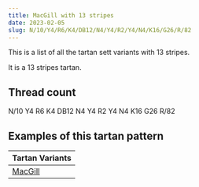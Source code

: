 ```yaml
---
title: MacGill with 13 stripes
date: 2023-02-05
slug: N/10/Y4/R6/K4/DB12/N4/Y4/R2/Y4/N4/K16/G26/R/82
---
```

This is a list of all the tartan sett variants with 13 stripes.

It is a 13 stripes tartan.


## Thread count
N/10 Y4 R6 K4 DB12 N4 Y4 R2 Y4 N4 K16 G26 R/82

## Examples of this tartan pattern

| Tartan Variants |
|---------------|
| [MacGill](/variants/n/10/y4/r6/k4/db12/n4/y4/r2/y4/n4/k16/g26/r/82-db000064-g004c00-k000000-nd0d0d0-rc80000-yffff00)||
